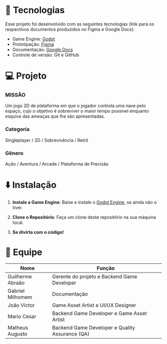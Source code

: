 # 🚀 Tecnologias 

Esse projeto foi desenvolvido com as seguintes tecnologias (link para os respectivos documentos produzidos no Figma e Google Docs):

- Game Engine: [Godot](https://godotengine.org/)
- Prototipação: [Figma](https://www.figma.com/design/0PfdThfz9Jl7bYM42T2sSg/Untitled?node-id=0-1)
- Documentação: [Google Docs](https://docs.google.com/document/d/1PzUYX-7y3DOKLMXse-FssEIenCHy8JqBJ05oAJwIz30/edit?usp=sharing)
- Controle de versão: Git e GitHub 

# 💻 Projeto

### MISSÃO

Um jogo 2D de plataforma em que o jogador controla uma nave pelo espaço, cujo o objetivo é sobreviver o maior tempo possível enquanto esquiva das ameaças que lhe são apresentadas. 

### Categoria

Singleplayer / 2D / Sobrevivência / Retrô

### Gênero 

Ação / Aventura / Arcade / Plataforma de Precisão

# ⬇️ Instalação

1. **Instale a Game Engine**: Baixe e instale o [Godot Engine](https://godotengine.org/), se ainda não o tiver.

2. **Clone o Repositório**: Faça um clone deste repositório na sua máquina local.

3. **Se divirta com o código!**

# 👥 Equipe

| Nome              | Função     |
|-------------------|------------|
| Guilherme Abraão  | Gerente do projeto e Backend Game Developer |
| Gabriel Milhomem  | Documentação |
| João Victor       | Game Asset Artist e UI/UX Designer |
| Mario Cesar       | Backend Game Developer e Game Asset Artist |
| Matheus Augusto   | Backend Game Developer e Quality Assurance (QA) |


